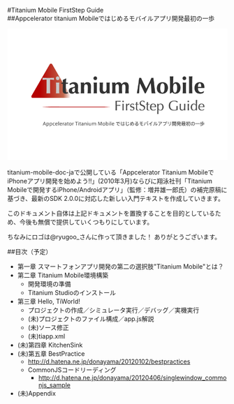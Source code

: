 #Titanium Mobile FirstStep Guide  
##Appcelerator titanium Mobileではじめるモバイルアプリ開発最初の一歩


<img src="https://github.com/donayama/TiNote/raw/master/FirstStepGuide/cover.png" />


titanium-mobile-doc-jaで公開している「Appcelerator Titanium MobileでiPhoneアプリ開発を始めよう!!」(2010年3月)ならびに翔泳社刊「Titanium Mobileで開発するiPhone/Androidアプリ」（監修：増井雄一郎氏）の補完原稿に基づき、最新のSDK 2.0.0に対応した新しい入門テキストを作成していきます。

このドキュメント自体は上記ドキュメントを置換することを目的としているため、今後も無償で提供していくつもりにしています。

ちなみにロゴは@ryugoo_さんに作って頂きました！ ありがとうございます。

##目次（予定）

- 第一章 スマートフォンアプリ開発の第二の選択肢"Titanium Mobile"とは？
- 第二章 Titanium Mobile環境構築
    - 開発環境の準備
    - Titanium Studioのインストール
- 第三章 Hello, TiWorld!
    - プロジェクトの作成／シミュレータ実行／デバッグ／実機実行
    - (未)プロジェクトのファイル構成／app.js解説
    - (未)ソース修正
    - (未)tiapp.xml
- (未)第四章 KitchenSink
- (未)第五章 BestPractice
    - http://d.hatena.ne.jp/donayama/20120102/bestpractices
    - CommonJSコードリーディング
        - http://d.hatena.ne.jp/donayama/20120406/singlewindow_commonjs_sample
- (未)Appendix